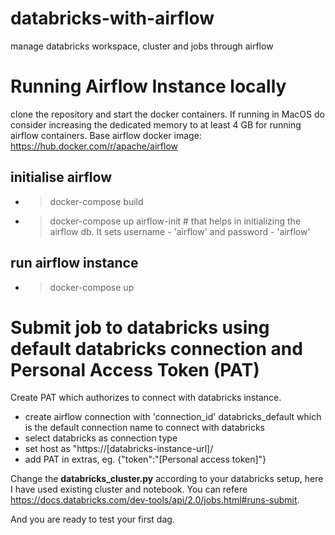 # databricks-with-airflow
manage databricks workspace, cluster and jobs through airflow

# Running Airflow Instance locally
clone the repository and start the docker containers. If running in MacOS do consider increasing the dedicated memory to at least 4 GB for running airflow containers. Base airflow docker image: https://hub.docker.com/r/apache/airflow
## initialise airflow
* > docker-compose build
* > docker-compose up airflow-init  # that helps in initializing the airflow db. It sets username - 'airflow' and password - 'airflow'
## run airflow instance
* > docker-compose up

# Submit job to databricks using default databricks connection and Personal Access Token (PAT)
Create PAT which authorizes to connect with databricks instance.
* create airflow connection with 'connection_id' databricks_default which is the default connection name to connect with databricks
* select databricks as connection type
* set host as "https://[databricks-instance-url]/
* add PAT in extras, eg.  {"token":"[Personal access token]"}
  
Change the **databricks_cluster.py** according to your databricks setup, here I have used existing cluster and notebook. You can refere https://docs.databricks.com/dev-tools/api/2.0/jobs.html#runs-submit. 

And you are ready to test your first dag. 
